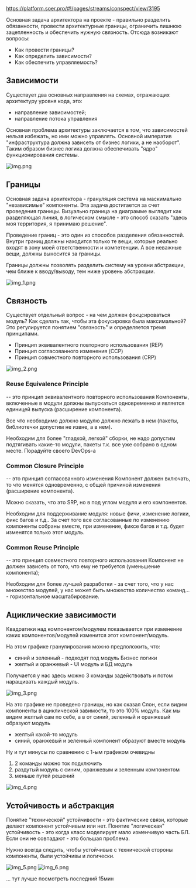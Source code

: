 https://platform.soer.pro/#!/pages/streams/conspect/view/3195

Основная задача архитектора на проекте - правильно разделить обязанности, провести архитектурные границы, ограничить лишнюю зацепленность и обеспечить нужную связность. Отсюда возникают вопросы:

* Как провести границы?
* Как определить зависимости?
* Как обеспечить управляемость?

## Зависимости
Существует два основных направления на схемах, отражающих архитектуру уровня кода, это:

* направление зависимостей;
* направление потока управления

Основная проблема архитектуры заключается в том, что зависимостей нельзя избежать, но ими можно управлять. Основной императив "инфраструктура должна зависеть от бизнес логики, а не наоборот". Таким образом бизнес логика должна обеспечивать "ядро" функционирования системы.

![img.png](img.png)

## Границы
Основная задача архитектора - грануляция система на маскимально "независимые" компоненты. Эта задача достигается за счет проведения границы. Визуально граница на диаграмме выглядит как разделяющая линия, в логическом смысле - это способ сказать "здесь моя территория, я принимаю решение".

Проведение границ - это один из способов разделения обязанностей. Внутри границ должны находится только те вещи, которые реально входят в зону моей ответственности и компетенции. А все неважные вещи, должны выносится за границы.

Границы должны позволять разделить систему на уровни абстракции, чем ближе к вводу/выводу, тем ниже уровень абстракции.

![img_1.png](img_1.png)

## Связность
Существует отдельный вопрос - на чем должен фокцсироваться модуль? Как сделать так, чтобы эта фокусировка была максимальной? Это регулируется понятием "связность" и определяется тремя принципами.

- Принцип эквивалентного повторного использования (REP)
- Принцип согласованного изменения (CCP)
- Принцип совместного повторного использования (CRP)

![img_2.png](img_2.png)

### Reuse Equivalence Principle
-- это принцип эквивалентного повторного использования Компоненты, включенные в модули должны выпускаться одновременно и является единицей выпуска (расширение компонента).

Все что необходимо должно модулю должно лежать в нем (пакеты, библиотечки допустим не извне, а в нем).

Необходим для более "гладкой, легкой" сборки, не надо допустим подтягивать какие-то модули, пакеты т.к. все уже собрано в одном месте. Порадуйте своего DevOps-а

### Common Closure Principle
-- это принцип согласованного изменения Компонент должен включать, то что менятся одновременно, с общей причиной изменения (расширение компонента).

Можно сказать, что это SRP, но в под углом модуля и его компонентов.

Необходим для поддерживание модуля: новые фичи, изменение логики, фикс багов и т.д.. За счет того все согласованные по изменению компоненты собраны вместе, при изменение, фиксе багов и т.д. будет изменятся только этот модуль.

### Common Reuse Principle
-- это принцип совместного повторного использования Компонент не должен зависеть от того, что ему не требуется (уменьшение компонента);

Необходим для более лучшей разработки - за счет того, что у нас множество модулей, у нас может быть множество количество команд... - горизонтальное масштабирование.

## Ациклические зависимости
Квадратики над компонентом/модулем показывается при изменение каких компонентов/модулей изменится этот компонент/модуль.

На этом графике гранулирования можно предлоложить, что:
- синий и зеленный - подходят под модуль Бизнес логики
- желтый и оранжевый - UI модуль и БД модуль

Получается у нас здесь можно 3 команды задействовать и потом наращивать каждый модуль.

![img_3.png](img_3.png)

На это графике не проведено границы, но как сказал Слон, если видим компоненты в ациклической завимости, то это 100% модуль. Как мы видим желтый сам по себе, а в от синий, зеленный и оранжевый образуют модуль

- желтый какой-то модуль
- синий, оранжевый и зеленный компонент образуют вместе модуль

Ну и тут минусы по сравнению с 1-ым графиком очевидны
1. 2 команды можно ток подключить
2. раздутый модуль с синим, оранжевым и зеленным компонентом
3. меньше путей решений

![img_4.png](img_4.png)

## Устойчивость и абстракция

Понятие "технической" устойчивости - это фактические связи, которые делают компонент устойчивым или нет. 
Понятие "логическая" устойчивость - это когда класс моделирует мало изменчивую часть БЛ. Если они не совпадают - это большая проблема.

Нужно всегда следить, чтобы устойчивые с технической стороны компоненты, были устойчивы и логически.

![img_5.png](img_5.png)
![img_6.png](img_6.png)

... тут лучше посмотреть последний 15мин